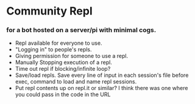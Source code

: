 # Community Repl

### for a bot hosted on a server/pi with minimal cogs.  
* Repl available for everyone to use.  
* "Logging in" to people's repls.  
* Giving permission for someone to use a repl.  
* Manually Stopping execution of a repl.
* Time out repl if blocking/infinite loop?
* Save/load repls. Save every line of input in each session's file before exec, command to load and name repl sessions.  
* Put repl contents up on repl.it or similar? I think there was one where you could pass in the code in the URL
